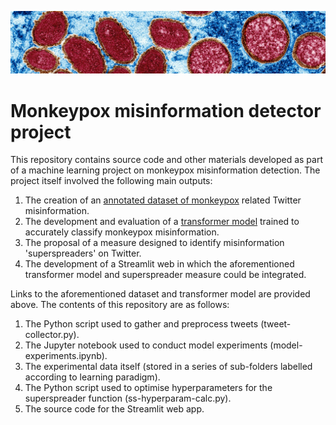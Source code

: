 ![Alt](/monkeypox-small.jpg "monkeypox-image")

# Monkeypox misinformation detector project

This repository contains source code and other materials developed as part of a machine learning project on monkeypox misinformation detection. The project itself involved the following main outputs:

1. The creation of an [annotated dataset of monkeypox](https://www.kaggle.com/datasets/stephencrone/monkeypox) related Twitter misinformation.
2. The development and evaluation of a [transformer model](https://huggingface.co/smcrone/monkeypox-misinformation) trained to accurately classify monkeypox misinformation.
3. The proposal of a measure designed to identify misinformation 'superspreaders' on Twitter.
4. The development of a Streamlit web in which the aforementioned transformer model and superspreader measure could be integrated.

Links to the aforementioned dataset and transformer model are provided above. The contents of this repository are as follows:

1. The Python script used to gather and preprocess tweets (tweet-collector.py).
2. The Jupyter notebook used to conduct model experiments (model-experiments.ipynb).
3. The experimental data itself (stored in a series of sub-folders labelled according to learning paradigm).
4. The Python script used to optimise hyperparameters for the superspreader function (ss-hyperparam-calc.py).
5. The source code for the Streamlit web app.
